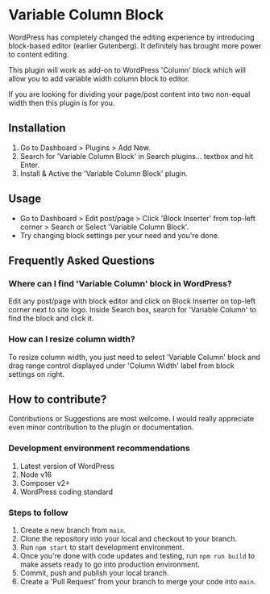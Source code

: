 # Variable Column Block

WordPress has completely changed the editing experience by introducing block-based editor (earlier Gutenberg). It definitely has brought more power to content editing.

This plugin will work as add-on to WordPress 'Column' block which will allow you to add variable width column block to editor.

If you are looking for dividing your page/post content into two non-equal width then this plugin is for you.

## Installation

1. Go to Dashboard > Plugins > Add New.
1. Search for 'Variable Column Block' in Search plugins... textbox and hit Enter.
1. Install & Active the 'Variable Column Block' plugin.

## Usage

* Go to Dashboard > Edit post/page > Click 'Block Inserter' from top-left corner > Search or Select 'Variable Column Block'.
* Try changing block settings per your need and you're done.

## Frequently Asked Questions

### Where can I find 'Variable Column' block in WordPress?
Edit any post/page with block editor and click on Block Inserter on top-left corner next to site logo. Inside Search box, search for 'Variable Column' to find the block and click it.

### How can I resize column width?
To resize column width, you just need to select 'Variable Column' block and drag range control displayed under 'Column Width' label from block settings on right.

## How to contribute?

Contributions or Suggestions are most welcome. I would really appreciate even minor contribution to the plugin or documentation.

### Development environment recommendations
1. Latest version of WordPress
2. Node v16
3. Composer v2+
4. WordPress coding standard

### Steps to follow
1. Create a new branch from `main`.
2. Clone the repository into your local and checkout to your branch.
3. Run ``npm start`` to start development environment.
4. Once you're done with code updates and testing, run ``npm run build`` to make assets ready to go into production environment.
5. Commit, push and publish your local branch.
6. Create a 'Pull Request' from your branch to merge your code into `main`.
